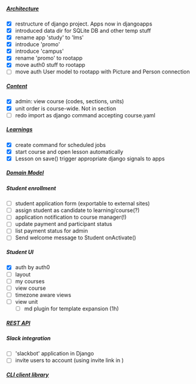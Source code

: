 ##### [Architecture](ARCH.md)
- [x] restructure of django project. Apps now in djangoapps
- [x] introduced data dir for SQLite DB and other temp stuff
- [x] rename app 'study' to 'lms'
- [x] introduce 'promo'
- [x] introduce 'campus'
- [x] rename 'promo' to rootapp
- [x] move auth0 stuff to rootapp
- [ ] move auth User model to rootapp with Picture and Person connection

##### [Content](CONTENT.md)
- [x] admin: view course (codes, sections, units)
- [x] unit order is course-wide. Not in section
- [ ] redo import as django command accepting course.yaml
##### [Learnings](LEARNINGS.md)
- [x] create command for scheduled jobs
- [x] start course and open lesson automatically
- [x] Lesson on save() trigger appropriate django signals to apps
##### [Domain Model](MODELS.md)
##### Student enrollment
- [ ] student application form (exportable to external sites)
- [ ] assign student as candidate to learning/course(?)
- [ ] application notification to course manager(!)
- [ ] update payment and participant status  
- [ ] list payment status for admin
- [ ] Send welcome message to Student onActivate() 
##### Student UI
- [x] auth by auth0
- [ ] layout
- [ ] my courses
- [ ] view course
- [ ] timezone aware views
- [ ] view unit
    - [ ] md plugin for template expansion (1h)
##### [REST API](API.md)
##### Slack integration
- [ ] 'slackbot' application in Django
- [ ] invite users to account (using invite link in )
##### [CLI client library](CLI.md)
